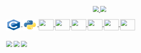 <div align="center">
  <a href="https://github.com/Claudierio">
  <img height="120em" src="https://github-readme-stats.vercel.app/api?username=Claudierio&show_icons=true&theme=dark&include_all_commits=true&count_private=true"/>
  <img height="105em" src="https://github-readme-stats.vercel.app/api/top-langs/?username=Claudierio&layout=compact&langs_count=7&theme=dark"/>
</div>


<div>
  <a href="https://github.com/Claudierio">
  
  <div style="display: inline_block"><br>
  <img align="center" height="30" width="40" src="https://raw.githubusercontent.com/devicons/devicon/master/icons/c/c-original.svg">
  <img align="center" height="30" width="40" src="https://raw.githubusercontent.com/devicons/devicon/master/icons/python/python-original.svg">
  <img align="center" height="30" width="40" src="https://cdn.jsdelivr.net/gh/devicons/devicon/icons/java/java-original.svg" />  
  <img align="center" height="30" width="40" src="https://cdn.jsdelivr.net/gh/devicons/devicon/icons/ruby/ruby-plain.svg" />
  <img align="center" height="30" width="40" src="https://cdn.jsdelivr.net/gh/devicons/devicon/icons/html5/html5-original.svg"/>
  <img align="center" height="30" width="40" src="https://cdn.jsdelivr.net/gh/devicons/devicon/icons/css3/css3-original.svg" />
  <img align="center" height="30" width="40" src="https://cdn.jsdelivr.net/gh/devicons/devicon/icons/javascript/javascript-original.svg"/>
  <img align="center" height="30" width="40" src="https://cdn.jsdelivr.net/gh/devicons/devicon/icons/react/react-original.svg" />
</div>
  
    
  ##
 
<div> 
  
  <a href="https://www.instagram.com/claudierio_baltazar/" target="_blank"><img src="https://img.shields.io/badge/-Instagram-%23E4405F?style=for-the-badge&logo=instagram&logoColor=white" target="_blank"></a>
  <a href = "claudierio@gmail.com"><img src="https://img.shields.io/badge/-Gmail-%23333?style=for-the-badge&logo=gmail&logoColor=white" target="_blank "></a>
  <a href="https://www.linkedin.com/in/claudierio-baltazar-043670238/" target="_blank"><img src="https://img.shields.io/badge/-LinkedIn-%230077B5?style=for-the-badge&logo=linkedin&logoColor=white" target="_blank"></a>
 
</div>
